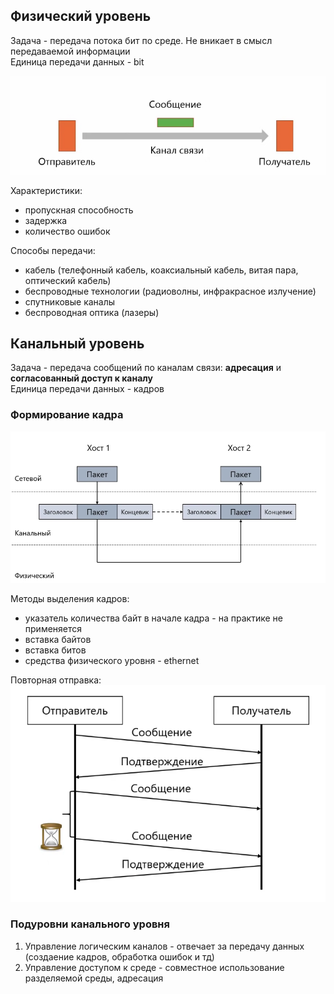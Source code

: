 ## Физический уровень

Задача - передача потока бит по среде. Не вникает в смысл передаваемой информации  
Единица передачи данных - bit  

![image](https://github.com/sxexesx/learn-backend/blob/main/misc/networking/net001.png)

Характеристики:
- пропускная способность
- задержка
- количество ошибок

Способы передачи:
* кабель (телефонный кабель, коаксиальный кабель, витая пара, оптический кабель)
* беспроводные технологии (радиоволны, инфракрасное излучение)
* спутниковые каналы
* беспроводная оптика (лазеры)

## Канальный уровень

Задача - передача сообщений по каналам связи: **адресация** и **согласованный доступ к каналу**  
Единица передачи данных - кадров  

### Формирование кадра  

![image](https://github.com/sxexesx/learn-backend/blob/main/misc/networking/net002.png)

Методы выделения кадров:
- указатель количества байт в начале кадра - на практике не применяется
- вставка байтов
- вставка битов
- средства физического уровня - ethernet

Повторная отправка:  
![image](https://github.com/sxexesx/learn-backend/blob/main/misc/networking/net003.png)

### Подуровни канального уровня
1. Управление логическим каналов - отвечает за передачу данных (создаение кадров, обработка ошибок и тд)
2. Управление доступом к среде - совместное использование разделяемой среды, адресация
